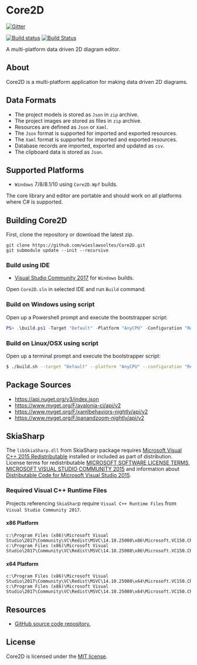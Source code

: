 # Core2D

[![Gitter](https://badges.gitter.im/wieslawsoltes/Core2D.svg)](https://gitter.im/wieslawsoltes/Core2D?utm_source=badge&utm_medium=badge&utm_campaign=pr-badge)

[![Build status](https://ci.appveyor.com/api/projects/status/7k1e0voeit7od9bw/branch/master?svg=true)](https://ci.appveyor.com/project/wieslawsoltes/core2d/branch/master)
[![Build Status](https://travis-ci.org/wieslawsoltes/Core2D.svg?branch=master)](https://travis-ci.org/wieslawsoltes/Core2D)

A multi-platform data driven 2D diagram editor.

## About

Core2D is a multi-platform application for making data driven 2D diagrams.

## Data Formats

* The project models is stored as `Json` in `zip` archive.
* The project images are stored  as files in `zip` archive.
* Resources are defined as `Json` or `Xaml`.
* The `Json` format is supported for imported and exported resources. 
* The `Xaml` format is supported for imported and exported resources. 
* Database records are imported, exported and updated as `csv`.
* The clipboard data is stored as `Json`.

## Supported Platforms

* `Windows` 7/8/8.1/10 using `Core2D.Wpf` builds.

The core library and editor are portable and should work on all platforms where C# is supported.

## Building Core2D

First, clone the repository or download the latest zip.
```
git clone https://github.com/wieslawsoltes/Core2D.git
git submodule update --init --recursive
```

### Build using IDE

* [Visual Studio Community 2017](https://www.visualstudio.com/pl/vs/community/) for `Windows` builds.

Open `Core2D.sln` in selected IDE and run `Build` command.

### Build on Windows using script

Open up a Powershell prompt and execute the bootstrapper script:
```PowerShell
PS> .\build.ps1 -Target "Default" -Platform "AnyCPU" -Configuration "Release"
```

### Build on Linux/OSX using script

Open up a terminal prompt and execute the bootstrapper script:
```Bash
$ ./build.sh --target "Default" --platform "AnyCPU" --configuration "Release"
```

## Package Sources

* https://api.nuget.org/v3/index.json
* https://www.myget.org/F/avalonia-ci/api/v2
* https://www.myget.org/F/xamlbehaviors-nightly/api/v2
* https://www.myget.org/F/panandzoom-nightly/api/v2

## SkiaSharp

The `libSkiaSharp.dll` from SkiaSharp package requires [Microsoft Visual C++ 2015 Redistributable](https://www.microsoft.com/en-us/download/details.aspx?id=52982) installed or included as part of distribution. License terms for redistributable
[MICROSOFT SOFTWARE LICENSE TERMS, MICROSOFT VISUAL STUDIO COMMUNITY 2015](https://www.visualstudio.com/en-us/support/legal/mt171547) and information about [Distributable Code for Microsoft Visual Studio 2015](https://www.visualstudio.com/en-us/downloads/2015-redistribution-vs.aspx).

### Required Visual C++ Runtime Files

Projects referencing `SkiaShar`p require `Visual C++ Runtime Files` from `Visual Studio Community 2017`.

#### x86 Platform

```
c:\Program Files (x86)\Microsoft Visual Studio\2017\Community\VC\Redist\MSVC\14.10.25008\x86\Microsoft.VC150.CRT\msvcp140.dll
c:\Program Files (x86)\Microsoft Visual Studio\2017\Community\VC\Redist\MSVC\14.10.25008\x86\Microsoft.VC150.CRT\vcruntime140.dll
```

#### x64 Platform

```
c:\Program Files (x86)\Microsoft Visual Studio\2017\Community\VC\Redist\MSVC\14.10.25008\x64\Microsoft.VC150.CRT\msvcp140.dll
c:\Program Files (x86)\Microsoft Visual Studio\2017\Community\VC\Redist\MSVC\14.10.25008\x64\Microsoft.VC150.CRT\vcruntime140.dll
```

## Resources

* [GitHub source code repository.](https://github.com/wieslawsoltes/Core2D)

## License

Core2D is licensed under the [MIT license](LICENSE.TXT).
